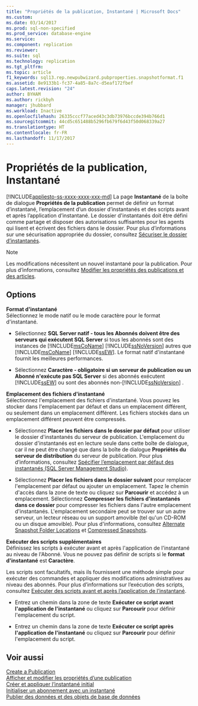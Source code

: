 ```yaml
---
title: "Propriétés de la publication, Instantané | Microsoft Docs"
ms.custom: 
ms.date: 03/14/2017
ms.prod: sql-non-specified
ms.prod_service: database-engine
ms.service: 
ms.component: replication
ms.reviewer: 
ms.suite: sql
ms.technology: replication
ms.tgt_pltfrm: 
ms.topic: article
f1_keywords: sql13.rep.newpubwizard.pubproperties.snapshotformat.f1
ms.assetid: 8e9133b1-fc37-4a85-8a7c-d5eaf172fbef
caps.latest.revision: "24"
author: BYHAM
ms.author: rickbyh
manager: jhubbard
ms.workload: Inactive
ms.openlocfilehash: 26335cccf77aced43c3db73976bccde394b766d1
ms.sourcegitcommit: 44cd5c651488b5296fb679f6d43f50d068339a27
ms.translationtype: HT
ms.contentlocale: fr-FR
ms.lasthandoff: 11/17/2017
---
```

# <a name="publication-properties-snapshot"></a>Propriétés de la publication, Instantané
[!INCLUDE[appliesto-ss-xxxx-xxxx-xxx-md](../../includes/appliesto-ss-xxxx-xxxx-xxx-md.md)] La page **Instantané** de la boîte de dialogue **Propriétés de la publication** permet de définir un format d’instantané, l’emplacement d’un dossier d’instantanés et des scripts avant et après l’application d’instantané. Le dossier d'instantanés doit être défini comme partage et disposer des autorisations suffisantes pour les agents qui lisent et écrivent des fichiers dans le dossier. Pour plus d’informations sur une sécurisation appropriée du dossier, consultez [Sécuriser le dossier d’instantanés](../../relational-databases/replication/security/secure-the-snapshot-folder.md).  
  
> [!NOTE]  
>  Les modifications nécessitent un nouvel instantané pour la publication. Pour plus d’informations, consultez [Modifier les propriétés des publications et des articles](../../relational-databases/replication/publish/change-publication-and-article-properties.md).  
  
## <a name="options"></a>Options  
 **Format d'instantané**  
 Sélectionnez le mode natif ou le mode caractère pour le format d'instantané.  
  
-   Sélectionnez **SQL Server natif - tous les Abonnés doivent être des serveurs qui exécutent SQL Server** si tous les abonnés sont des instances de [!INCLUDE[msCoName](../../includes/msconame-md.md)] [!INCLUDE[ssNoVersion](../../includes/ssnoversion-md.md)] autres que [!INCLUDE[msCoName](../../includes/msconame-md.md)] [!INCLUDE[ssEW](../../includes/ssew-md.md)]. Le format natif d'instantané fournit les meilleures performances.  
  
-   Sélectionnez **Caractère - obligatoire si un serveur de publication ou un Abonné n'exécute pas SQL Server** si des abonnés exécutent [!INCLUDE[ssEW](../../includes/ssew-md.md)] ou sont des abonnés non-[!INCLUDE[ssNoVersion](../../includes/ssnoversion-md.md)] .  
  
 **Emplacement des fichiers d'instantané**  
 Sélectionnez l'emplacement des fichiers d'instantané. Vous pouvez les stocker dans l'emplacement par défaut et dans un emplacement différent, ou seulement dans un emplacement différent. Les fichiers stockés dans un emplacement différent peuvent être compressés.  
  
-   Sélectionnez **Placer les fichiers dans le dossier par défaut** pour utiliser le dossier d'instantanés du serveur de publication. L'emplacement du dossier d'instantanés est en lecture seule dans cette boîte de dialogue, car il ne peut être changé que dans la boîte de dialogue **Propriétés du serveur de distribution** du serveur de publication. Pour plus d’informations, consultez [Spécifier l’emplacement par défaut des instantanés &#40;SQL Server Management Studio&#41;](../../relational-databases/replication/specify-the-default-snapshot-location-sql-server-management-studio.md).  
  
-   Sélectionnez **Placer les fichiers dans le dossier suivant** pour remplacer l'emplacement par défaut ou ajouter un emplacement. Tapez le chemin d'accès dans la zone de texte ou cliquez sur **Parcourir** et accédez à un emplacement. Sélectionnez **Compresser les fichiers d'instantanés dans ce dossier** pour compresser les fichiers dans l'autre emplacement d'instantanés. L'emplacement secondaire peut se trouver sur un autre serveur, un lecteur réseau ou un support amovible (tel qu'un CD-ROM ou un disque amovible). Pour plus d'informations, consultez [Alternate Snapshot Folder Locations](../../relational-databases/replication/alternate-snapshot-folder-locations.md) et [Compressed Snapshots](../../relational-databases/replication/compressed-snapshots.md).  
  
 **Exécuter des scripts supplémentaires**  
 Définissez les scripts à exécuter avant et après l'application de l'instantané au niveau de l'Abonné. Vous ne pouvez pas définir de scripts si le **format d'instantané** est **Caractère**.  
  
 Les scripts sont facultatifs, mais ils fournissent une méthode simple pour exécuter des commandes et appliquer des modifications administratives au niveau des abonnés. Pour plus d’informations sur l’exécution des scripts, consultez [Exécuter des scripts avant et après l’application de l’instantané](../../relational-databases/replication/execute-scripts-before-and-after-the-snapshot-is-applied.md).  
  
-   Entrez un chemin dans la zone de texte **Exécuter ce script avant l'application de l'instantané** ou cliquez sur **Parcourir** pour définir l'emplacement du script.  
  
-   Entrez un chemin dans la zone de texte **Exécuter ce script après l'application de l'instantané** ou cliquez sur **Parcourir** pour définir l'emplacement du script.  
  
## <a name="see-also"></a>Voir aussi  
 [Create a Publication](../../relational-databases/replication/publish/create-a-publication.md)   
 [Afficher et modifier les propriétés d’une publication](../../relational-databases/replication/publish/view-and-modify-publication-properties.md)   
 [Créer et appliquer l’instantané initial](../../relational-databases/replication/create-and-apply-the-initial-snapshot.md)   
 [Initialiser un abonnement avec un instantané](../../relational-databases/replication/initialize-a-subscription-with-a-snapshot.md)   
 [Publier des données et des objets de base de données](../../relational-databases/replication/publish/publish-data-and-database-objects.md)  
  
  
